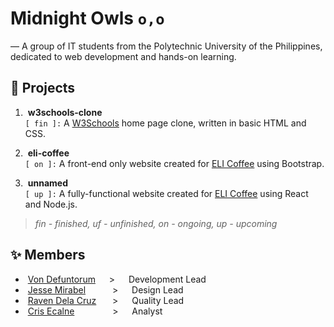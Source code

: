 # Midnight Owls `o,o`

&mdash; A group of IT students from the Polytechnic University of the Philippines, dedicated to web development and hands-on learning.

## :rocket: Projects

1. &nbsp;**w3schools-clone**  
   `[ fin ]:` A [W3Schools](https://www.w3schools.com/) home page clone, written in basic HTML and CSS.

2. &nbsp;**eli-coffee**  
   `[ on ]:` A front-end only website created for [ELI Coffee](https://www.instagram.com/elicoffeeph/) using Bootstrap.

3. &nbsp;**unnamed**  
   `[ up ]:` A fully-functional website created for [ELI Coffee](https://www.instagram.com/elicoffeeph/) using React and Node.js.

> _fin - finished, uf - unfinished, on - ongoing, up - upcoming_

## :sparkles: Members

- &nbsp;[Von Defuntorum](https://github.com/Hisuiiii) &emsp; &gt; &emsp; Development Lead
- &nbsp;[Jesse Mirabel](https://github.com/sejjy) &emsp;&emsp;&ensp; &gt; &emsp; Design Lead
- &nbsp;[Raven Dela Cruz](https://github.com/RNCDC) &emsp;&nbsp; &gt; &emsp; Quality Lead
- &nbsp;[Cris Ecalne](https://github.com/CrisDaniel02) &emsp;&emsp;&emsp;&ensp;&nbsp; &gt; &emsp; Analyst
